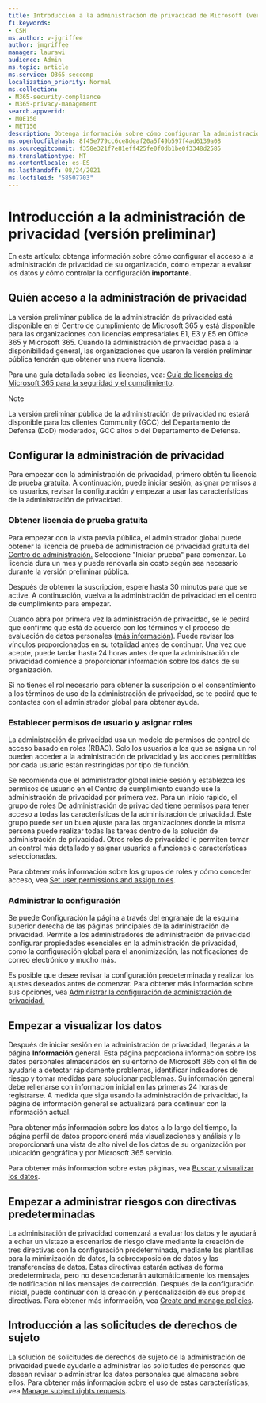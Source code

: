 ```yaml
---
title: Introducción a la administración de privacidad de Microsoft (versión preliminar)
f1.keywords:
- CSH
ms.author: v-jgriffee
author: jmgriffee
manager: laurawi
audience: Admin
ms.topic: article
ms.service: O365-seccomp
localization_priority: Normal
ms.collection:
- M365-security-compliance
- M365-privacy-management
search.appverid:
- MOE150
- MET150
description: Obtenga información sobre cómo configurar la administración de privacidad para su organización, establecer roles y permisos y configurar opciones importantes.
ms.openlocfilehash: 8f45e779cc6ce8deaf20a5f49b597f4ad6139a08
ms.sourcegitcommit: f358e321f7e81eff425fe0f0db1be0f3348d2585
ms.translationtype: MT
ms.contentlocale: es-ES
ms.lasthandoff: 08/24/2021
ms.locfileid: "58507703"
---
```

# <a name="get-started-with-privacy-management-preview"></a>Introducción a la administración de privacidad (versión preliminar)

En este artículo: obtenga  información sobre cómo configurar el  acceso a la administración de privacidad de su organización, cómo empezar a evaluar los datos y cómo controlar la configuración **importante.**

## <a name="who-can-access-privacy-management"></a>Quién acceso a la administración de privacidad

La versión preliminar pública de la administración de privacidad está disponible en el Centro de cumplimiento de Microsoft 365 y está disponible para las organizaciones con licencias empresariales E1, E3 y E5 en Office 365 y Microsoft 365. Cuando la administración de privacidad pasa a la disponibilidad general, las organizaciones que usaron la versión preliminar pública tendrán que obtener una nueva licencia.

Para una guía detallada sobre las licencias, vea: [Guía de licencias de Microsoft 365 para la seguridad y el cumplimiento](/office365/servicedescriptions/microsoft-365-service-descriptions/microsoft-365-tenantlevel-services-licensing-guidance/microsoft-365-security-compliance-licensing-guidance#information-protection).

> [!Note]
> La versión preliminar pública de la administración de privacidad no estará disponible para los clientes Community (GCC) del Departamento de Defensa (DoD) moderados, GCC altos o del Departamento de Defensa.

## <a name="set-up-privacy-management"></a>Configurar la administración de privacidad

Para empezar con la administración de privacidad, primero obtén tu licencia de prueba gratuita. A continuación, puede iniciar sesión, asignar permisos a los usuarios, revisar la configuración y empezar a usar las características de la administración de privacidad.

### <a name="get-free-trial-license"></a>Obtener licencia de prueba gratuita

Para empezar con la vista previa pública, el administrador global puede obtener la licencia de prueba de administración de privacidad gratuita del [Centro de administración.](https://aka.ms/purchasem365privacy) Seleccione "Iniciar prueba" para comenzar. La licencia dura un mes y puede renovarla sin costo según sea necesario durante la versión preliminar pública.

Después de obtener la suscripción, espere hasta 30 minutos para que se active. A continuación, vuelva a la administración de privacidad en el centro de cumplimiento para empezar.

Cuando abra por primera vez la administración de privacidad, se le pedirá que confirme que está de acuerdo con los términos y el proceso de evaluación de datos personales ([más información](privacy-management.md#where-privacy-management-identifies-personal-data)). Puede revisar los vínculos proporcionados en su totalidad antes de continuar. Una vez que acepte, puede tardar hasta 24 horas antes de que la administración de privacidad comience a proporcionar información sobre los datos de su organización.

Si no tienes el rol necesario para obtener la suscripción o el consentimiento a los términos de uso de la administración de privacidad, se te pedirá que te contactes con el administrador global para obtener ayuda.

### <a name="set-user-permissions-and-assign-roles"></a>Establecer permisos de usuario y asignar roles

La administración de privacidad usa un modelo de permisos de control de acceso basado en roles (RBAC). Solo los usuarios a los que se asigna un rol pueden acceder a la administración de privacidad y las acciones permitidas por cada usuario están restringidas por tipo de función.

Se recomienda que el administrador global inicie sesión y establezca los permisos de usuario en el Centro de cumplimiento cuando use la administración de privacidad por primera vez. Para un inicio rápido, el grupo de roles De administración de privacidad tiene permisos para tener acceso a todas las características de la administración de privacidad. Este grupo puede ser un buen ajuste para las organizaciones donde la misma persona puede realizar todas las tareas dentro de la solución de administración de privacidad. Otros roles de privacidad le permiten tomar un control más detallado y asignar usuarios a funciones o características seleccionadas.

Para obtener más información sobre los grupos de roles y cómo conceder acceso, vea [Set user permissions and assign roles](privacy-management-permissions.md).

### <a name="manage-settings"></a>Administrar la configuración

Se puede Configuración la página a través del engranaje de la esquina superior derecha de las páginas principales de la administración de privacidad. Permite a los administradores de administración de privacidad configurar propiedades esenciales en la administración de privacidad, como la configuración global para el anonimización, las notificaciones de correo electrónico y mucho más.

Es posible que desee revisar la configuración predeterminada y realizar los ajustes deseados antes de comenzar. Para obtener más información sobre sus opciones, vea [Administrar la configuración de administración de privacidad.](privacy-management-settings.md)

## <a name="start-visualizing-your-data"></a>Empezar a visualizar los datos

Después de iniciar sesión en la administración de privacidad, llegarás a la página **Información** general. Esta página proporciona información sobre los datos personales almacenados en su entorno de Microsoft 365 con el fin de ayudarle a detectar rápidamente problemas, identificar indicadores de riesgo y tomar medidas para solucionar problemas. Su información general debe rellenarse con información inicial en las primeras 24 horas de registrarse. A medida que siga usando la administración de privacidad, la página de información general se actualizará para continuar con la información actual.

Para obtener más información sobre los  datos a lo largo del tiempo, la página perfil de datos proporcionará más visualizaciones y análisis y le proporcionará una vista de alto nivel de los datos de su organización por ubicación geográfica y por Microsoft 365 servicio.

Para obtener más información sobre estas páginas, vea [Buscar y visualizar los datos](privacy-management-data-profile.md).

## <a name="start-managing-risks-with-default-policies"></a>Empezar a administrar riesgos con directivas predeterminadas

La administración de privacidad comenzará a evaluar los datos y le ayudará a echar un vistazo a escenarios de riesgo clave mediante la creación de tres directivas con la configuración predeterminada, mediante las plantillas para la minimización de datos, la sobreexposición de datos y las transferencias de datos. Estas directivas estarán activas de forma predeterminada, pero no desencadenarán automáticamente los mensajes de notificación ni los mensajes de corrección. Después de la configuración inicial, puede continuar con la creación y personalización de sus propias directivas. Para obtener más información, vea [Create and manage policies](privacy-management-policies.md).

## <a name="get-started-with-subject-rights-requests"></a>Introducción a las solicitudes de derechos de sujeto

La solución de solicitudes de derechos de sujeto de la administración de privacidad puede ayudarle a administrar las solicitudes de personas que desean revisar o administrar los datos personales que almacena sobre ellos. Para obtener más información sobre el uso de estas características, vea [Manage subject rights requests](privacy-management-subject-rights-requests.md).
